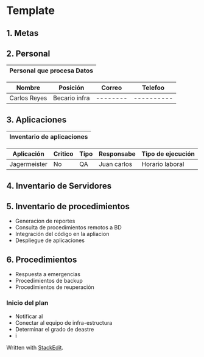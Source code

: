 # Template
## 1.  Metas
## 2. Personal

|Personal que procesa Datos|
|---------------------|

|Nombre | Posición | Correo | Telefoo |
|------|-----------|--------|----------|
|Carlos Reyes| Becario infra|--------|----------|

## 3.  Aplicaciones
| Inventario de aplicaciones | 
|-----------------------------|

|Aplicación|Critico| Tipo| Responsabe|Tipo de ejecución|
|-----|-----|-----|-------|---|
|Jagermeister|No|QA|Juan carlos|Horario laboral |

## 4. Inventario de Servidores

## 5. Inventario de procedimientos 

- Generacion de reportes
- Consulta de procedimientos remotos a BD
-  Integración del código en la apliacion
- Despliegue de aplicaciones 

## 6.  Procedimientos 
- Respuesta a emergencias
- Procedimientos de backup 
- Procedimientos de reuperación

### Inicio del plan
- Notificar al 
- Conectar al equipo de infra-estructura
- Determinar el grado de deastre 
- i

 Written with [StackEdit](https://stackedit.io/).
<!--stackedit_data:
eyJoaXN0b3J5IjpbMjUxMTcyMTcwLDEyMzIyNzA5NDYsLTU5Mj
UzMDc2NCwxMDk0NTYxODEsLTE5NDk3MjYzMTksMjAyMzQ2Nzcx
NywtODc1MDM3MjI0LDE2MjI3NTA4ODksNzMwOTk4MTE2XX0=
-->